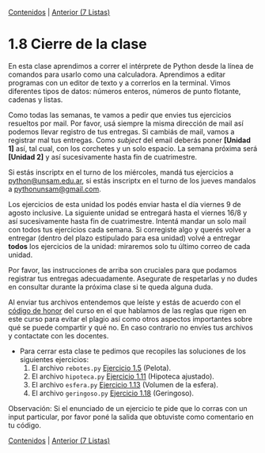 [Contenidos](../Contenidos.md) \| [Anterior (7 Listas)](07_Listas.md)

# 1.8 Cierre de la clase

En esta clase aprendimos a correr el intérprete de Python desde la línea de comandos para usarlo como una calculadora. Aprendimos a editar programas con un editor de texto y a correrlos en la terminal. Vimos diferentes tipos de datos: números enteros, números de punto flotante, cadenas y listas.

Como todas las semanas, te vamos a pedir que envies tus ejercicios resueltos por mail. Por favor, usá siempre la misma dirección de mail así podemos llevar registro de tus entregas. Si cambiás de mail, vamos a registrar mal tus entregas. Como *subject* del email deberás poner **[Unidad 1]** así, tal cual, con los corchetes y un solo espacio. La semana próxima será **[Unidad 2]** y así sucesivamente hasta fin de cuatrimestre.

Si estás inscriptx en el turno de los miércoles, mandá tus ejercicios a python@unsam.edu.ar, si estás inscriptx en el turno de los jueves mandalos a pythonunsam@gmail.com.


Los ejercicios de esta unidad los podés enviar hasta el día viernes 9 de agosto inclusive. La siguiente unidad se entregará hasta el viernes 16/8 y así sucesivamente hasta fin de cuatrimestre. Intentá mandar un solo mail con todos tus ejercicios cada semana. Si corregiste algo y querés volver a entregar (dentro del plazo estipulado para esa unidad) volvé a entregar **todos** los ejercicios de la unidad: miraremos solo tu último correo de cada unidad.

Por favor, las instrucciones de arriba son cruciales para que podamos registrar tus entregas adecuadamente. Asegurate de respetarlas y no dudes en consultar durante la próxima clase si te queda alguna duda.

Al enviar tus archivos entendemos que leíste y estás de acuerdo con el [código de honor](../Codigo.md) del curso en el que hablamos de las reglas que rigen en este curso para evitar el plagio así como otros aspectos importantes sobre qué se puede compartir y qué no. En caso contrario no envíes tus archivos y contactate con les docentes.

* Para cerrar esta clase te pedimos que recopiles las soluciones de los siguientes ejercicios:
    1. El archivo `rebotes.py` [Ejercicio 1.5](../01_Intro_a_Python/03_Hello_world.md#ejercicio-15-la-pelota-que-rebota) (Pelota).
    2. El archivo `hipoteca.py` [Ejercicio 1.11](../01_Intro_a_Python/04_Numeros.md#ejercicio-111-hipoteca-ajustado) (Hipoteca ajustado). 
    3. El archivo `esfera.py` [Ejercicio 1.13](../01_Intro_a_Python/04_Numeros.md#ejercicio-113-el-volumen-de-una-esfera) (Volumen de la esfera). 
    4. El archivo `geringoso.py` [Ejercicio 1.18](../01_Intro_a_Python/06_Strings.md#ejercicio-118-geringoso-rustico) (Geringoso). 


Observación: Si el enunciado de un ejercicio te pide que lo corras con un input particular, por favor poné la salida que obtuviste como comentario en tu código.


[Contenidos](../Contenidos.md) \| [Anterior (7 Listas)](07_Listas.md)

